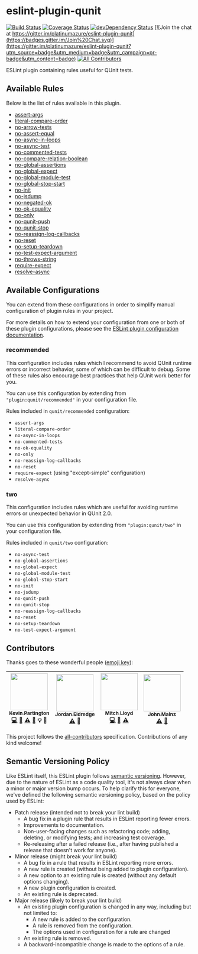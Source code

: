 # eslint-plugin-qunit
[![Build Status](https://travis-ci.org/platinumazure/eslint-plugin-qunit.svg?branch=master)](https://travis-ci.org/platinumazure/eslint-plugin-qunit)
[![Coverage Status](https://coveralls.io/repos/platinumazure/eslint-plugin-qunit/badge.svg?branch=master&service=github)](https://coveralls.io/github/platinumazure/eslint-plugin-qunit?branch=master)
[![devDependency Status](https://david-dm.org/platinumazure/eslint-plugin-qunit/dev-status.svg)](https://david-dm.org/platinumazure/eslint-plugin-qunit#info=devDependencies)
[![Join the chat at https://gitter.im/platinumazure/eslint-plugin-qunit](https://badges.gitter.im/Join%20Chat.svg)](https://gitter.im/platinumazure/eslint-plugin-qunit?utm_source=badge&utm_medium=badge&utm_campaign=pr-badge&utm_content=badge)
[![All Contributors](https://img.shields.io/badge/all_contributors-4-orange.svg?style=flat)](#contributors)

ESLint plugin containing rules useful for QUnit tests.

## Available Rules

Below is the list of rules available in this plugin.

* [assert-args](./docs/rules/assert-args.md)
* [literal-compare-order](./docs/rules/literal-compare-order.md)
* [no-arrow-tests](./docs/rules/no-arrow-tests.md)
* [no-assert-equal](./docs/rules/no-assert-equal.md)
* [no-async-in-loops](./docs/rules/no-async-in-loops.md)
* [no-async-test](./docs/rules/no-async-test.md)
* [no-commented-tests](./docs/rules/no-commented-tests.md)
* [no-compare-relation-boolean](./docs/rules/no-compare-relation-boolean.md)
* [no-global-assertions](./docs/rules/no-global-assertions.md)
* [no-global-expect](./docs/rules/no-global-expect.md)
* [no-global-module-test](./docs/rules/no-global-module-test.md)
* [no-global-stop-start](./docs/rules/no-global-stop-start.md)
* [no-init](./docs/rules/no-init.md)
* [no-jsdump](./docs/rules/no-jsdump.md)
* [no-negated-ok](./docs/rules/no-negated-ok.md)
* [no-ok-equality](./docs/rules/no-ok-equality.md)
* [no-only](./docs/rules/no-only.md)
* [no-qunit-push](./docs/rules/no-qunit-push.md)
* [no-qunit-stop](./docs/rules/no-qunit-stop.md)
* [no-reassign-log-callbacks](./docs/rules/no-reassign-log-callbacks.md)
* [no-reset](./docs/rules/no-reset.md)
* [no-setup-teardown](./docs/rules/no-setup-teardown.md)
* [no-test-expect-argument](./docs/rules/no-test-expect-argument.md)
* [no-throws-string](./docs/rules/no-throws-string.md)
* [require-expect](./docs/rules/require-expect.md)
* [resolve-async](./docs/rules/resolve-async.md)

## Available Configurations

You can extend from these configurations in order to simplify manual configuration of plugin rules in your project.

For more details on how to extend your configuration from one or both of these plugin configurations, please see the [ESLint plugin configuration documentation](http://eslint.org/docs/user-guide/configuring#using-the-configuration-from-a-plugin).

### recommended

This configuration includes rules which I recommend to avoid QUnit runtime errors or incorrect behavior, some of which can be difficult to debug. Some of these rules also encourage best practices that help QUnit work better for you.

You can use this configuration by extending from `"plugin:qunit/recommended"` in your configuration file.

Rules included in `qunit/recommended` configuration:

* `assert-args`
* `literal-compare-order`
* `no-async-in-loops`
* `no-commented-tests`
* `no-ok-equality`
* `no-only`
* `no-reassign-log-callbacks`
* `no-reset`
* `require-expect` (using "except-simple" configuration)
* `resolve-async`

### two

This configuration includes rules which are useful for avoiding runtime errors or unexpected behavior in QUnit 2.0.

You can use this configuration by extending from `"plugin:qunit/two"` in your configuration file.

Rules included in `qunit/two` configuration:

* `no-async-test`
* `no-global-assertions`
* `no-global-expect`
* `no-global-module-test`
* `no-global-stop-start`
* `no-init`
* `no-jsdump`
* `no-qunit-push`
* `no-qunit-stop`
* `no-reassign-log-callbacks`
* `no-reset`
* `no-setup-teardown`
* `no-test-expect-argument`

## Contributors

Thanks goes to these wonderful people ([emoji key](https://github.com/kentcdodds/all-contributors#emoji-key)):

<!-- ALL-CONTRIBUTORS-LIST:START - Do not remove or modify this section -->
| [<img src="https://avatars.githubusercontent.com/u/284282?v=3" width="100px;"/><br /><sub>Kevin Partington</sub>](http://github.com/platinumazure)<br />[💻](https://github.com/platinumazure/eslint-plugin-qunit/commits?author=platinumazure) [📖](https://github.com/platinumazure/eslint-plugin-qunit/commits?author=platinumazure) [⚠️](https://github.com/platinumazure/eslint-plugin-qunit/commits?author=platinumazure) [🐛](https://github.com/platinumazure/eslint-plugin-qunit/issues?q=author%3Aplatinumazure) 💡 👀 | [<img src="https://avatars.githubusercontent.com/u/162735?v=3" width="100px;"/><br /><sub>Jordan Eldredge</sub>](https://jordaneldredge.com)<br />[⚠️](https://github.com/platinumazure/eslint-plugin-qunit/commits?author=captbaritone) 💁 | [<img src="https://avatars.githubusercontent.com/u/15169?v=3" width="100px;"/><br /><sub>Mitch Lloyd</sub>](https://github.com/mitchlloyd)<br />[💻](https://github.com/platinumazure/eslint-plugin-qunit/commits?author=mitchlloyd) [📖](https://github.com/platinumazure/eslint-plugin-qunit/commits?author=mitchlloyd) [⚠️](https://github.com/platinumazure/eslint-plugin-qunit/commits?author=mitchlloyd) | [<img src="https://avatars.githubusercontent.com/u/6665906?v=3" width="100px;"/><br /><sub>John Mainz</sub>](https://github.com/jmainz)<br />[⚠️](https://github.com/platinumazure/eslint-plugin-qunit/commits?author=jmainz) [🐛](https://github.com/platinumazure/eslint-plugin-qunit/issues?q=author%3Ajmainz) |
| :---: | :---: | :---: | :---: |
<!-- ALL-CONTRIBUTORS-LIST:END -->

This project follows the [all-contributors](https://github.com/kentcdodds/all-contributors) specification. Contributions of any kind welcome!

## Semantic Versioning Policy

Like ESLint itself, this ESLint plugin follows [semantic versioning](http://semver.org). However, due to the nature of ESLint as a code quality tool, it's not always clear when a minor or major version bump occurs. To help clarify this for everyone, we've defined the following semantic versioning policy, based on the policy used by ESLint:

* Patch release (intended not to break your lint build)
    * A bug fix in a plugin rule that results in ESLint reporting fewer errors.
    * Improvements to documentation.
    * Non-user-facing changes such as refactoring code; adding, deleting, or modifying tests; and increasing test coverage.
    * Re-releasing after a failed release (i.e., after having published a release that doesn't work for anyone).
* Minor release (might break your lint build)
    * A bug fix in a rule that results in ESLint reporting more errors.
    * A new rule is created (without being added to plugin configuration).
    * A new option to an existing rule is created (without any default options changing).
    * A new plugin configuration is created.
    * An existing rule is deprecated.
* Major release (likely to break your lint build)
    * An existing plugin configuration is changed in any way, including but not limited to:
        * A new rule is added to the configuration.
        * A rule is removed from the configuration.
        * The options used in configuration for a rule are changed
    * An existing rule is removed.
    * A backward-incompatible change is made to the options of a rule.
